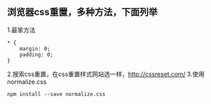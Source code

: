 ## 浏览器css重置，多种方法，下面列举   
1.最笨方法  
```
* {
    margin: 0;
    padding: 0;
}
```
2.搜索css重置，在css重置样式网站选一样，http://cssreset.com/
3.使用normalize.css

```
npm install --save normalize.css
```
